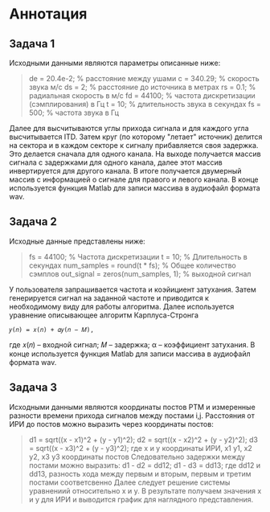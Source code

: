 # Аннотация

## Задача 1

Исходными данными являются параметры описанные ниже:

>de = 20.4e-2; % расстояние между ушами
>c = 340.29; % скорость звука м/с
>ds = 2; % расстояние до источника в метрах
>rs = 0.1; % радиальная скорость в м/с
>fd = 44100; % частота дискретизации (сэмплирования) в Гц
>t = 10; % длительность звука в секундах
>fs = 500; % частота звука в Гц 

Далее для высчитываются углы прихода сигнала и для каждого угла высчитывается ITD.
Затем круг (по которому "летает" источник) делится на сектора и в каждом секторе к сигналу прибавляется своя задержка. Это делается сначала для одного канала. На выходе получается массив сигнала с задержками для одного канала, далее этот массив инвертируется для другого канала. В итоге получается двумерный массив с информацией о сигнале для правого и левого канала. В конце используется функция Matlab для записи массива в аудиофайл формата wav.

## Задача 2 

Исходные данные представлены ниже:

>fs = 44100; % Частота дискретизации
>t = 10; % Длительность в секундах
>num_samples = round(t * fs); % Общее количество сэмплов
>out_signal = zeros(num_samples, 1); % выходной сигнал

У пользователя запрашивается частота и коэйициент затухания. Затем генерируется сигнал на заданной частоте и приводится к необходимому виду для работы алгоритма.
Далее используется уравнение описывающее алгоритм Карплуса-Стронга

`𝑦(𝑛) = 𝑥(𝑛) + 𝛼𝑦(𝑛 − 𝑀),`

где 𝑥(𝑛) – входной сигнал; 𝑀 – задержка; α – коэффициент затухания. 
В конце используется функция Matlab для записи массива в аудиофайл формата wav.

## Задача 3

Исходными данными являются координаты постов РТМ и измеренные разности времени прихода сигналов  между постами i,j.
Расстояния от ИРИ до постов можно выразить через координаты постов:
>d1 = sqrt((x - x1)^2 + (y - y1)^2);
>d2 = sqrt((x - x2)^2 + (y - y2)^2);
>d3 = sqrt((x - x3)^2 + (y - y3)^2); 
где х и у координаты ИРИ, х1 у1, х2 у2, х3 у3 координаты постов
Следовательно задержки между постами можно выразить:
>d1 - d2 = dd12;
>d1 - d3 = dd13;
где dd12 и dd13, разность хода между первым и вторым, первым и третим постами соответсвенно 
Далее следует решение системы уравнениий относительно х и у.
В результате получаем значения х и у для ИРИ и выводится график для наглядного представления.
